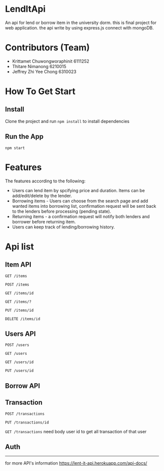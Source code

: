 # LendItApi
An api for lend or borrow item in the university dorm. this is final project for web application. the api write by using express.js connect with mongoDB.

# Contributors (Team)
- Krittamet Chuwongworaphinit 6111252
- Thitare Nimanong 6210015
- Jeffrey Zhi Yee Chong 6310023

# How To Get Start

## Install
Clone the project and run `npm install` to install dependencies

## Run the App
    npm start


# Features
The features according to the following:
- Users can lend item by spcifying price and duration. Items can be add/edit/delete by the lender.
- Borrowing items - Users can choose from the search page and add wanted items into borrowing list, confirmation request will be sent back to the lenders before processing (pending state).
- Returning items - a confirmation request will notify both lenders and borrower before returning item.
- Users can keep track of lending/borrowing history.


# Api list
## Item API

`GET /items` 

`POST /items`

`GET /items/id`

`GET /items/?`

`PUT /items/id`

`DELETE /items/id`

## Users API
`POST /users`

`GET /users`

`GET /users/id`

`PUT /users/id`
 
## Borrow API

## Transaction
`POST /transactions`

`PUT /transactions/id`
 
`GET /transactions` need body user id to get all transaction of that user

## Auth

****
for more API's information https://lent-it-api.herokuapp.com/api-docs/




